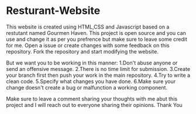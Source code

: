 # Resturant-Website
This website is created using HTML,CSS and Javascript based on a restutant named Gourmen Haven.
This project is open source and you can use and change it as per you prefrence but make sure to leave some credit for me.
Open a issue or create changes with some feedback on this repository. Fork the repository and start modifying the website.

But we want you to be working in this manner: 
1.Don't abuse anyone or send an offensive message.
2.There is no time limit for submission.
3.Create your branch first then push your work in the main repository.
4.Try to write a clean code.
5.Specify what changes you have done.
6.Make sure your change doesn't create a bug or malfunction a working component.

Make sure to leave a comment sharing your thoughts with me abut this project and I will reach out to everyone sharing their opinions.
Thank You
